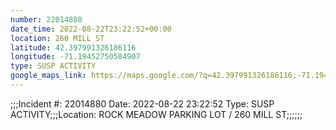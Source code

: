 ```yaml
---
number: 22014880
date_time: 2022-08-22T23:22:52+00:00
location: 260 MILL ST
latitude: 42.397991326186116
longitude: -71.19452750584907
type: SUSP ACTIVITY
google_maps_link: https://maps.google.com/?q=42.397991326186116,-71.19452750584907
---
```


;;;Incident #: 22014880  Date: 2022-08-22 23:22:52   Type: SUSP ACTIVITY;;;Location: ROCK MEADOW PARKING LOT / 260 MILL ST;;;;;;
